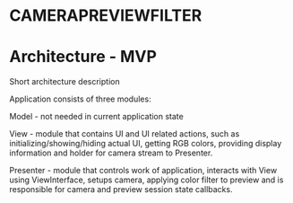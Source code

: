 CAMERAPREVIEWFILTER
========================================================================================================================
Architecture - MVP
========================================================================================================================
Short architecture description

Application consists of three modules:

Model - not needed in current application state

View - module that contains UI and UI related actions, such as initializing/showing/hiding actual UI, getting RGB colors, providing 
display information and holder for camera stream to Presenter.

Presenter - module that controls work of application, interacts with View using ViewInterface, setups camera, applying color filter to
preview and is responsible for camera and preview session state callbacks.
